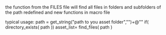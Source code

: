 the function from the FILES file will find all files in folders and subfolders of the path 
redefined and new functions in macro file

typical usage:
path = get_string("path to you asset folder","")+@"\"
if( directory_exists( path ))
  asset_list= find_files( path )
  

